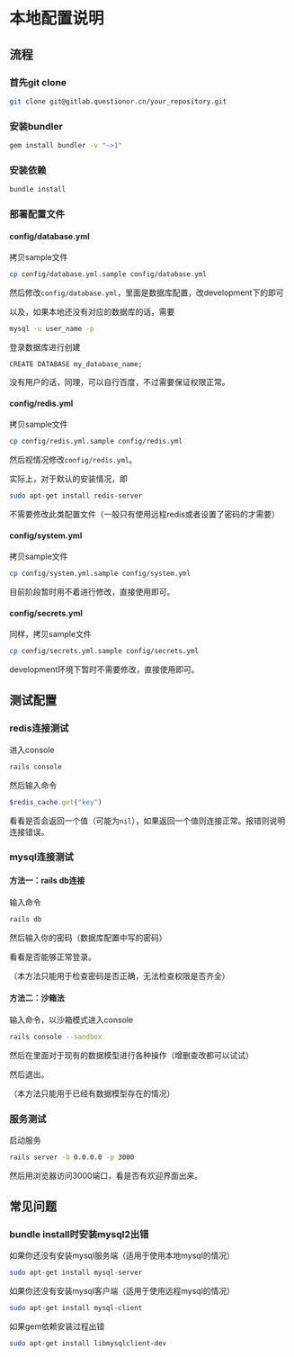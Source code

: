 # 本地配置说明

## 流程

### 首先git clone

```bash
git clone git@gitlab.questionor.cn/your_repository.git
```

### 安装bundler

```bash
gem install bundler -v "~>1"
```

### 安装依赖

```bash
bundle install
```

### 部署配置文件

#### config/database.yml

拷贝sample文件

```bash
cp config/database.yml.sample config/database.yml
```

然后修改`config/database.yml`，里面是数据库配置，改development下的即可

以及，如果本地还没有对应的数据库的话，需要

```bash
mysql -u user_name -p
```

登录数据库进行创建

```mysql
CREATE DATABASE my_database_name;
```

没有用户的话，同理，可以自行百度，不过需要保证权限正常。

#### config/redis.yml

拷贝sample文件

```bash
cp config/redis.yml.sample config/redis.yml
```

然后视情况修改`config/redis.yml`。

实际上，对于默认的安装情况，即

```bash
sudo apt-get install redis-server
```

不需要修改此类配置文件（一般只有使用远程redis或者设置了密码的才需要）

#### config/system.yml

拷贝sample文件

```bash
cp config/system.yml.sample config/system.yml
```

目前阶段暂时用不着进行修改，直接使用即可。

#### config/secrets.yml

同样，拷贝sample文件

```bash
cp config/secrets.yml.sample config/secrets.yml
```

development环境下暂时不需要修改，直接使用即可。

## 测试配置

### redis连接测试

进入console

```bash
rails console
```

然后输入命令

```ruby
$redis_cache.get("key")
```

看看是否会返回一个值（可能为`nil`），如果返回一个值则连接正常。报错则说明连接错误。

### mysql连接测试

#### 方法一：rails db连接

输入命令

```bash
rails db
```

然后输入你的密码（数据库配置中写的密码）

看看是否能够正常登录。

（本方法只能用于检查密码是否正确，无法检查权限是否齐全）

#### 方法二：沙箱法

输入命令，以沙箱模式进入console

```bash
rails console --sandbox
```

然后在里面对于现有的数据模型进行各种操作（增删查改都可以试试）

然后退出。

（本方法只能用于已经有数据模型存在的情况）

### 服务测试

启动服务

```bash
rails server -b 0.0.0.0 -p 3000
```

然后用浏览器访问3000端口，看是否有欢迎界面出来。

## 常见问题

### bundle install时安装mysql2出错

如果你还没有安装mysql服务端（适用于使用本地mysql的情况）

```bash
sudo apt-get install mysql-server
```

如果你还没有安装mysql客户端（适用于使用远程mysql的情况）

```bash
sudo apt-get install mysql-client
```

如果gem依赖安装过程出错

```bash
sudo apt-get install libmysqlclient-dev 
```